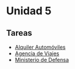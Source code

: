 # Unidad 5
## Tareas
- [Alquiler Automóviles](Alquiler-Automoviles)
- [Agencia de Viajes](Agenica-Viajes)
- [Ministerio de Defensa](Ministerio-Defensa)